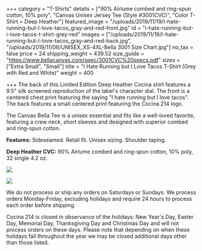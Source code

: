 +++
category = "T-Shirts"
details = ["90% Airlume combed and ring-spun cotton, 10% poly", "Canvas Unisex Jersey Tee (Style #3001CVC)", "Color T-Shirt = Deep Heather"]
featured_image = "/uploads/2019/11/19/I-hate-running-but-I-love-tacos_gray-and-red-front.jpg"
id = "i-hate-running-but-i-love-tacos-t-shirt-grey-red"
images = ["/uploads/2019/11/19/I-hate-running-but-I-love-tacos_gray-and-red-back.jpg", "/uploads/2019/11/06/UNISEX_XS-4XL-Bella 3001 Size Chart.jpg"]
no_tax = false
price = 24
shipping_weight = 439.52
size_guide = "https://www.bellacanvas.com/spec/3001CVC%20specs.pdf"
sizes = ["Extra Small", "Small"]
title = "I Hate Running but I Love Tacos T-Shirt (Grey with Red and White)"
weight = 400

+++
The back of this Limited Edition Deep Heather Cocina shirt features a 9.5" silk screened reproduction of the label's character dial. The front is a centered chest print featuring the saying "I hate running but I love tacos". The back features a small centered print featuring the Cocina 214 logo.

The Canvas Bella Tee is a unisex essential and fits like a well-loved favorite, featuring a crew neck, short sleeves and designed with superior combed and ring-spun cotton.

**Features:** Sideseamed. Retail fit. Unisex sizing. Shoulder taping.

**Deep Heather CVC:** 90% Airlume combed and ring-spun cotton, 10% poly, 32 single 4.2 oz.

![](/uploads/2019/11/19/I-hate-running-but-I-love-tacos_gray-and-red-front.jpg)

![](/uploads/2019/11/19/I-hate-running-but-I-love-tacos_gray-and-red-back.jpg)

We do not process or ship any orders on Saturdays or Sundays. We process orders Monday-Friday, excluding holidays and require 24 hours to process each order before shipping.

Cocina 214 is closed in observance of the holidays: New Year's Day, Easter Day, Memorial Day, Thanksgiving Day and Christmas Day and will not process orders on these days. Please note that depending on when these holidays fall throughout the year we may be closed additional days other than those listed.